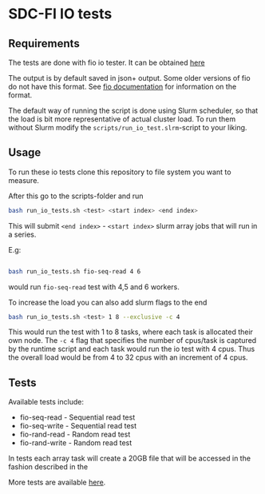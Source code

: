 # SDC-FI IO tests

## Requirements

The tests are done with fio io tester. It can be obtained
[here](https://github.com/axboe/fio)

The output is by default saved in json+ output. Some older versions of fio do
not have this format. See
[fio documentation](https://fio.readthedocs.io/en/latest/fio_doc.html#json-output)
for information on the format.

The default way of running the script is done using Slurm scheduler, so that
the load is bit more representative of actual cluster load. To run them without
Slurm modify the `scripts/run_io_test.slrm`-script to your liking.

## Usage

To run these io tests clone this repository to file system you want to measure.

After this go to the scripts-folder and run

```sh
bash run_io_tests.sh <test> <start index> <end index>
```

This will submit `<end index>` - `<start index>` slurm array jobs that will
run in a series.

E.g:
```sh

bash run_io_tests.sh fio-seq-read 4 6
```
would run `fio-seq-read` test with 4,5 and 6 workers.

To increase the load you can also add slurm flags to the end

```sh
bash run_io_tests.sh <test> 1 8 --exclusive -c 4
```

This would run the test with 1 to 8 tasks, where each task is allocated their
own node. The `-c 4` flag that specifies the number of cpus/task is captured
by the runtime script and each task would run the io test with 4 cpus. Thus
the overall load would be from 4 to 32 cpus with an increment of 4 cpus.

## Tests

Available tests include:
- fio-seq-read - Sequential read test
- fio-seq-write - Sequential read test
- fio-rand-read - Random read test
- fio-rand-write - Random read test

In tests each array task will create a 20GB file that will be accessed in the
fashion described in the 

More tests are available
[here](https://github.com/axboe/fio/tree/master/examples).
